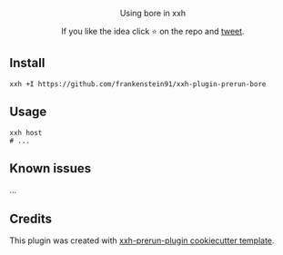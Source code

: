<p align="center">
Using bore in xxh
</p>

<p align="center">  
If you like the idea click ⭐ on the repo and <a href="https://twitter.com/intent/tweet?text=Nice%20plugin%20for%20the%20xxh%20project!&url=https://github.com/frankenstein91/xxh-plugin-prerun-bore" target="_blank">tweet</a>.
</p>

## Install
```shell
xxh +I https://github.com/frankenstein91/xxh-plugin-prerun-bore
```

## Usage
```shell
xxh host
# ...
```

## Known issues

...

## Credits

This plugin was created with [xxh-prerun-plugin cookiecutter template](https://github.com/xxh/cookiecutter-xxh-plugin-prerun).